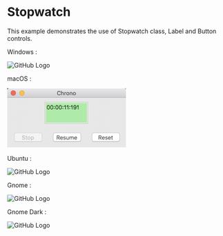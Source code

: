# Stopwatch

This example demonstrates the use of Stopwatch class, Label and Button controls.

Windows :

![GitHub Logo](../../../docs/Pictures/Examples/Forms/StopwatchW.png)

macOS :

![GitHub Logo](../../../docs/Pictures/Examples/Forms/StopwatchM.png)

Ubuntu :

![GitHub Logo](../../../docs/Pictures/Examples/Forms/StopwatchU.png)

Gnome :

![GitHub Logo](../../../docs/Pictures/Examples/Forms/StopwatchG.png)

Gnome Dark :

![GitHub Logo](../../../docs/Pictures/Examples/Forms/StopwatchGD.png)

